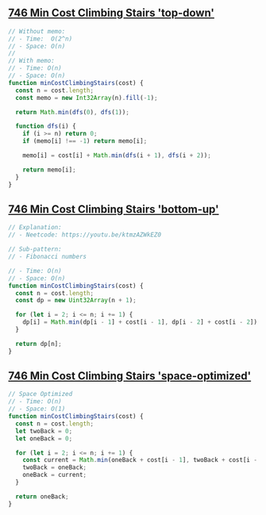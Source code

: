 ## [746 Min Cost Climbing Stairs 'top-down'](https://leetcode.com/problems/min-cost-climbing-stairs/description/)

<!-- notecardId: 1758392666406 -->

```js
// Without memo:
// - Time:  O(2^n)
// - Space: O(n)
//
// With memo:
// - Time: O(n)
// - Space: O(n)
function minCostClimbingStairs(cost) {
  const n = cost.length;
  const memo = new Int32Array(n).fill(-1);

  return Math.min(dfs(0), dfs(1));

  function dfs(i) {
    if (i >= n) return 0;
    if (memo[i] !== -1) return memo[i];

    memo[i] = cost[i] + Math.min(dfs(i + 1), dfs(i + 2));

    return memo[i];
  }
}
```

## [746 Min Cost Climbing Stairs 'bottom-up'](https://leetcode.com/problems/min-cost-climbing-stairs/description/)

<!-- notecardId: 1758392666408 -->

```js
// Explanation:
// - Neetcode: https://youtu.be/ktmzAZWkEZ0

// Sub-pattern:
// - Fibonacci numbers

// - Time: O(n)
// - Space: O(n)
function minCostClimbingStairs(cost) {
  const n = cost.length;
  const dp = new Uint32Array(n + 1);

  for (let i = 2; i <= n; i += 1) {
    dp[i] = Math.min(dp[i - 1] + cost[i - 1], dp[i - 2] + cost[i - 2]);
  }

  return dp[n];
}
```

## [746 Min Cost Climbing Stairs 'space-optimized'](https://leetcode.com/problems/min-cost-climbing-stairs/description/)

<!-- notecardId: 1756417196940 -->

```js
// Space Optimized
// - Time: O(n)
// - Space: O(1)
function minCostClimbingStairs(cost) {
  const n = cost.length;
  let twoBack = 0;
  let oneBack = 0;

  for (let i = 2; i <= n; i += 1) {
    const current = Math.min(oneBack + cost[i - 1], twoBack + cost[i - 2]);
    twoBack = oneBack;
    oneBack = current;
  }

  return oneBack;
}
```
